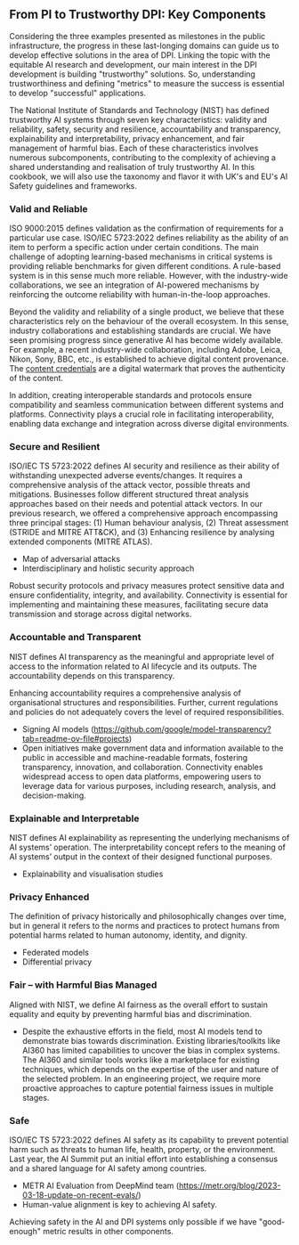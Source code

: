 
## From PI to Trustworthy DPI: Key Components

Considering the three examples presented as milestones in the public infrastructure, the progress in these last-longing domains can guide us to develop effective solutions in the area of DPI. Linking the topic with the equitable AI research and development, our main interest in the DPI development is building "trustworthy" solutions. So, understanding trustworthiness and defining "metrics" to measure the success is essential to develop "successful" applications.

The National Institute of Standards and Technology (NIST) has defined trustworthy AI systems through seven key characteristics: validity and reliability, safety, security and resilience, accountability and transparency, explainability and interpretability, privacy enhancement, and fair management of harmful bias. Each of these characteristics involves numerous subcomponents, contributing to the complexity of achieving a shared understanding and realisation of truly trustworthy AI. In this cookbook, we will also use the taxonomy and flavor it with UK's and EU's AI Safety guidelines and frameworks.


### Valid and Reliable

ISO 9000:2015 defines validation as the confirmation of requirements for a particular use case. ISO/IEC 5723:2022 defines reliability as the ability of an item to perform a specific action under certain conditions. The main challenge of adopting learning-based mechanisms in critical systems is providing reliable benchmarks for given different conditions. A rule-based system is in this sense much more reliable. However, with the industry-wide collaborations, we see an integration of AI-powered mechanisms by reinforcing the outcome reliability with human-in-the-loop approaches. 

Beyond the validity and reliability of a single product, we believe that these characteristics rely on the behaviour of the overall ecosystem. In this sense, industry collaborations and establishing standards are crucial. We have seen promising progress since generative AI has become widely available. For example, a recent industry-wide collaboration, including Adobe, Leica, Nikon, Sony, BBC, etc., is established to achieve digital content provenance. The [content credentials](https://contentauthenticity.org/how-it-works) are a digital watermark that proves the authenticity of the content. 

In addition, creating interoperable standards and protocols ensure compatibility and seamless communication between different systems and platforms. Connectivity plays a crucial role in facilitating interoperability, enabling data exchange and integration across diverse digital environments.

### Secure and Resilient

ISO/IEC TS 5723:2022 defines AI security and resilience as their ability of withstanding unexpected adverse events/changes. It requires a comprehensive analysis of the attack vector, possible threats and mitigations. Businesses follow different structured threat analysis approaches based on their needs and potential attack vectors. In our previous research, we offered a comprehensive approach encompassing three principal stages: (1) Human behaviour analysis, (2) Threat assessment (STRIDE and MITRE ATT\&CK), and (3) Enhancing resilience by analysing extended components (MITRE ATLAS). 

-	Map of adversarial attacks
-	Interdisciplinary and holistic security approach


Robust security protocols and privacy measures protect sensitive data and ensure confidentiality, integrity, and availability. Connectivity is essential for implementing and maintaining these measures, facilitating secure data transmission and storage across digital networks.

### Accountable and Transparent

NIST defines AI transparency as the meaningful and appropriate level of access to the information related to AI lifecycle and its outputs. The accountability depends on this transparency.

Enhancing accountability requires a comprehensive analysis of organisational structures and responsibilities. Further, current regulations and policies do not adequately covers the level of required responsibilities.  

- Signing AI models (https://github.com/google/model-transparency?tab=readme-ov-file#projects) 
- Open initiatives make government data and information available to the public in accessible and machine-readable formats, fostering transparency, innovation, and collaboration. Connectivity enables widespread access to open data platforms, empowering users to leverage data for various purposes, including research, analysis, and decision-making.


### Explainable and Interpretable

NIST defines AI explainability as representing the underlying mechanisms of AI systems’ operation. The interpretability concept refers to the meaning of AI systems’ output in the context of their designed functional purposes.

- Explainability and visualisation studies

### Privacy Enhanced

The definition of privacy historically and philosophically changes over time, but in general it refers to the norms and practices to protect humans from potential harms related to human autonomy, identity, and dignity.

-	Federated models
-	Differential privacy

### Fair – with Harmful Bias Managed

Aligned with NIST, we define AI fairness as the overall effort to sustain equality and equity by preventing harmful bias and discrimination.

-	Despite the exhaustive efforts in the field, most AI models tend to demonstrate bias towards discrimination. Existing libraries/toolkits like AI360 has limited capabilities to uncover the bias in complex systems. The AI360 and similar tools works like a marketplace for existing techniques, which depends on the expertise of the user and nature of the selected problem. In an engineering project, we require more proactive approaches to capture potential fairness issues in multiple stages.  


### Safe

ISO/IEC TS 5723:2022 defines AI safety as its capability to prevent potential harm such as threats to human life, health, property, or the environment. Last year, the AI Summit put an initial effort into establishing a consensus and a shared language for AI safety among countries.

- METR AI Evaluation from DeepMind team (<https://metr.org/blog/2023-03-18-update-on-recent-evals/>)
- Human-value alignment is key to achieving AI safety.

Achieving safety in the AI and DPI systems only possible if we have "good-enough" metric results in other components. 


